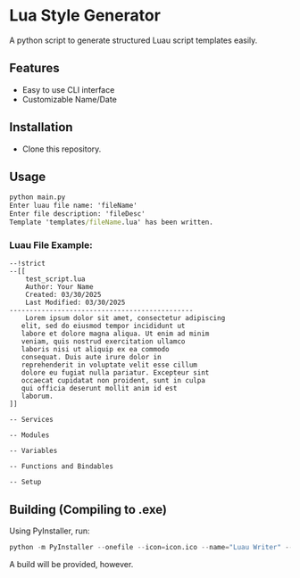 # Lua Style Generator

A python script to generate structured Luau script templates easily.

## Features

- Easy to use CLI interface
- Customizable Name/Date
## Installation
- Clone this repository.

## Usage
```bat
python main.py
Enter luau file name: 'fileName'
Enter file description: 'fileDesc'
Template 'templates/fileName.lua' has been written.
```
### Luau File Example:
```luau
--!strict
--[[
    test_script.lua
    Author: Your Name
    Created: 03/30/2025
    Last Modified: 03/30/2025
----------------------------------------------
    Lorem ipsum dolor sit amet, consectetur adipiscing
   elit, sed do eiusmod tempor incididunt ut
   labore et dolore magna aliqua. Ut enim ad minim
   veniam, quis nostrud exercitation ullamco
   laboris nisi ut aliquip ex ea commodo
   consequat. Duis aute irure dolor in
   reprehenderit in voluptate velit esse cillum
   dolore eu fugiat nulla pariatur. Excepteur sint
   occaecat cupidatat non proident, sunt in culpa
   qui officia deserunt mollit anim id est
   laborum.
]]

-- Services

-- Modules

-- Variables

-- Functions and Bindables

-- Setup

```

## Building (Compiling to .exe)
Using PyInstaller, run:
```python
python -m PyInstaller --onefile --icon=icon.ico --name="Luau Writer" --add-data "src/config.json;." --add-data "requirements.txt;." main.py
```
A build will be provided, however.